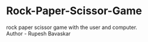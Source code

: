 # Rock-Paper-Scissor-Game
rock paper scissor game with the user and computer.
<br>
Author - Rupesh Bavaskar         
